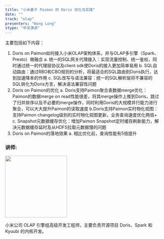 ```yaml
---
title: "小米基于 Paimon 的 Doris 优化与实践"
date: ""
track: "olap"
presenters: "Wang Long"
stype: "中文演讲"
--- 
```


主要包括如下内容：
1. Doris on Paimon如何接入小米OLAP架构体系，并与OLAP多引擎（Spark、Presto）做融合
  a. 统一的SQL网关代理接入：实现流量控制、统一鉴权，同时通过统一的代理层协议及client sdk使Doris的接入更加简单易用
  b. SQL自动路由：通过RBO和CBO规则的分析，将最适合的SQL路由到Doris执行，达到加速降本的作用
  c. SQL改写与语法兼容：统一的SQL解析层将不兼容的SQL转化为Doris方言，解决语法兼容性问题
2. Doris on Paimon的优化
    a. Doris支持Paimon聚合表数据merge优化：Paimon的数据merge on read性能很差，将其merge操作上推到Doris，跳过了归并排序以及不必要的merge操作，同时利用Doris的大规模并行能力进行聚合，可以大大提升Paimon的读取速度
    b.Doris支持Paimon实时物化视图：支持Paimon changelog级别的实时物化视图更新，业务查询速度优化两倍+
    c. Snapshot元数据缓存优化：增加Paimon Snapshot定时缓存刷新能力，解决元数据缓存延时及从HDFS拉取元数据慢的问题
3. Doris on Paimon的落地效果
   a. 相比优化前，查询性能有5倍提升

### 讲师:

<img src="https://sessionize.com/image/71fe-400o400o1-nMB6U5aNjwJCTzYBSp4KyN.jpg" width="200" /><br/>

小米公司 OLAP 引擎组高级开发工程师，主要负责开源项目 Doris、Spark 和 Kyuubi 的内核开发。